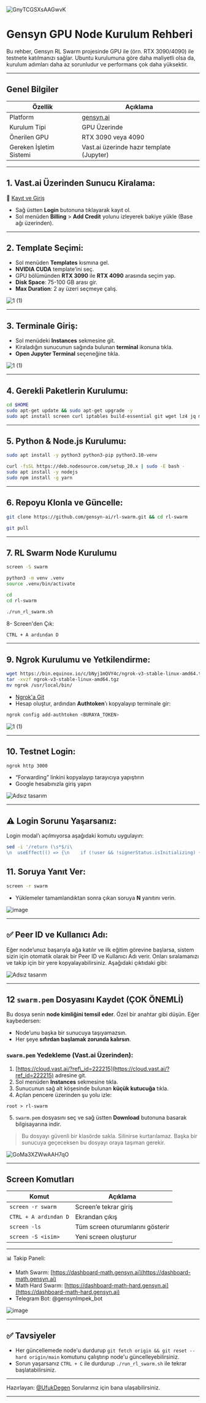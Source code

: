 ![GnyTCGSXsAAGwvK](https://github.com/user-attachments/assets/bd204cd5-7683-4366-8cc8-42738fb58838)

# Gensyn GPU Node Kurulum Rehberi

Bu rehber, Gensyn RL Swarm projesinde GPU ile (örn. RTX 3090/4090) ile testnete katılmanızı sağlar. Ubuntu kurulumuna göre daha maliyetli olsa da, kurulum adımları daha az sorunludur ve performans çok daha yüksektir.

---

## Genel Bilgiler

| Özellik                 | Açıklama                                  |
| ----------------------- | ----------------------------------------- |
| Platform                | [gensyn.ai](https://gensyn.ai)            |
| Kurulum Tipi            | GPU Üzerinde                              |
| Önerilen GPU            | RTX 3090 veya 4090                       |
| Gereken İşletim Sistemi | Vast.ai üzerinde hazır template (Jupyter) |

---

## 1. Vast.ai Üzerinden Sunucu Kiralama:

🔗 [Kayıt ve Giriş](https://cloud.vast.ai/?ref_id=222215)
- Sağ üstten **Login** butonuna tıklayarak kayıt ol.
- Sol menüden **Billing** > **Add Credit** yolunu izleyerek bakiye yükle (Base ağı üzerinden).

---

## 2. Template Seçimi:

- Sol menüden **Templates** kısmına gel.
- **NVIDIA CUDA** template’ini seç.
- GPU bölümünden **RTX 3090** ile **RTX 4090** arasında seçim yap.
- **Disk Space**: 75-100 GB arası gir.
- **Max Duration**: 2 ay üzeri seçmeye çalış.

![1 (1)](https://github.com/user-attachments/assets/a27c1a8b-5262-40a4-a081-d4a9392b3622)

---

## 3. Terminale Giriş:

- Sol menüdeki **Instances** sekmesine git.
- Kiraladığın sunucunun sağında bulunan **terminal** ikonuna tıkla.
- **Open Jupyter Terminal** seçeneğine tıkla.

![1 (1)](https://github.com/user-attachments/assets/c1276b17-1db6-4a02-add0-615c55d29cdb)

---

## 4. Gerekli Paketlerin Kurulumu:

```bash
cd $HOME
sudo apt-get update && sudo apt-get upgrade -y
sudo apt install screen curl iptables build-essential git wget lz4 jq make gcc nano automake autoconf tmux htop nvme-cli libgbm1 pkg-config libssl-dev libleveldb-dev tar clang bsdmainutils ncdu unzip -y
```

---

## 5. Python & Node.js Kurulumu:

```bash
sudo apt install -y python3 python3-pip python3.10-venv
```
```bash
curl -fsSL https://deb.nodesource.com/setup_20.x | sudo -E bash -
sudo apt install -y nodejs
sudo npm install -g yarn
```

---

## 6. Repoyu Klonla ve Güncelle:

```bash
git clone https://github.com/gensyn-ai/rl-swarm.git && cd rl-swarm
```
```bash
git pull
```

---

## 7. RL Swarm Node Kurulumu
```bash
screen -S swarm
```
```bash
python3 -m venv .venv
source .venv/bin/activate
```
```bash
cd
cd rl-swarm
```
```bash
./run_rl_swarm.sh
```

8- Screen'den Çık:

```bash
CTRL + A ardından D
```

---

## 9. Ngrok Kurulumu ve Yetkilendirme:

```bash
wget https://bin.equinox.io/c/bNyj1mQVY4c/ngrok-v3-stable-linux-amd64.tgz
tar -xvzf ngrok-v3-stable-linux-amd64.tgz
mv ngrok /usr/local/bin/
```

- [Ngrok'a Git](https://ngrok.com)
- Hesap oluştur, ardından **Authtoken**’ı kopyalayıp terminale gir:

```bash
ngrok config add-authtoken <BURAYA_TOKEN>
```

![1 (1)](https://github.com/user-attachments/assets/20f5445b-a89a-43d9-96ef-2e264fd0e2f4)

---

## 10. Testnet Login:

```bash
ngrok http 3000
```

- “Forwarding” linkini kopyalayıp tarayıcıya yapıştırın
- Google hesabınızla giriş yapın

![Adsız tasarım](https://github.com/user-attachments/assets/3b833995-1a06-473c-be2e-e7cba7236730)

---

## ⚠️ Login Sorunu Yaşarsanız:

Login modal’ı açılmıyorsa aşağıdaki komutu uygulayın:

```bash
sed -i '/return (\s*$/i\
\n  useEffect(() => {\n    if (!user && !signerStatus.isInitializing) {\n      openAuthModal(); \n    }\n  }, [user, signerStatus.isInitializing]);\n' modal-login/app/page.tsx
```

## 11. Soruya Yanıt Ver:

```bash
screen -r swarm
```
- Yüklemeler tamamlandıktan sonra çıkan soruya **N** yanıtını verin.

![image](https://github.com/user-attachments/assets/8423608b-eb4b-49cd-9f5c-52d11e7d6307)

---

## ✅ Peer ID ve Kullanıcı Adı:
Eğer node’unuz başarıyla ağa katılır ve ilk eğitim görevine başlarsa, sistem sizin için otomatik olarak bir Peer ID ve Kullanıcı Adı verir. Onları sıralamanızı ve takip için bir yere kopyalayabilirsiniz.
Aşağıdaki çıktıdaki gibi:

![Adsız tasarım](https://github.com/user-attachments/assets/9e304df6-a27f-4988-ad49-f710662d85dc)

---

## 12 `swarm.pem` Dosyasını Kaydet (ÇOK ÖNEMLİ)

Bu dosya senin **node kimliğini temsil eder**. Özel bir anahtar gibi düşün. Eğer kaybedersen:

* Node’unu başka bir sunucuya taşıyamazsın.
* Her şeye **sıfırdan başlamak zorunda kalırsın**.

### `swarm.pem` Yedekleme (Vast.ai Üzerinden):

1. [https://cloud.vast.ai/?ref\_id=222215](https://cloud.vast.ai/?ref_id=222215) adresine git.
2. Sol menüden **Instances** sekmesine tıkla.
3. Sunucunun sağ alt köşesinde bulunan **küçük kutucuğa** tıkla.
4. Açılan pencere üzerinden şu yolu izle:
```
root > rl-swarm
```
5. `swarm.pem` dosyasını seç ve sağ üstten **Download** butonuna basarak bilgisayarına indir.

>  Bu dosyayı güvenli bir klasörde sakla. Silinirse kurtarılamaz. Başka bir sunucuya geçeceksen bu dosyayı oraya taşıman gerekir.

![GoMa3XZWwAAH7qO](https://github.com/user-attachments/assets/14082cea-cfde-433d-a6a9-5f9b3b8c45be)

---

## Screen Komutları

| Komut                 | Açıklama                         |
| --------------------- | -------------------------------- |
| `screen -r swarm`     | Screen’e tekrar giriş            |
| `CTRL + A ardından D` | Ekrandan çıkış                   |
| `screen -ls`          | Tüm screen oturumlarını gösterir |
| `screen -S <isim>`    | Yeni screen oluşturur            |

---

📊 Takip Paneli:

* Math Swarm: [https://dashboard-math.gensyn.ai](https://dashboard-math.gensyn.ai)
* Math Hard Swarm: [https://dashboard-math-hard.gensyn.ai](https://dashboard-math-hard.gensyn.ai)
* Telegram Bot: @gensynImpek_bot

![image](https://github.com/user-attachments/assets/77b31150-ff34-4a8a-916b-da1d29ad45f7)

---

## ✅ Tavsiyeler

* Her güncellemede node'u durdurup `git fetch origin && git reset --hard origin/main` komutunu çalıştırıp node'u güncelleyebilirsiniz.
* Sorun yaşarsanız `CTRL + C` ile durdurup `./run_rl_swarm.sh` ile tekrar başlatabilirsiniz.

---

Hazırlayan: [@UfukDegen](https://x.com/UfukDegen)
Sorularınız için bana ulaşabilirsiniz.

---
